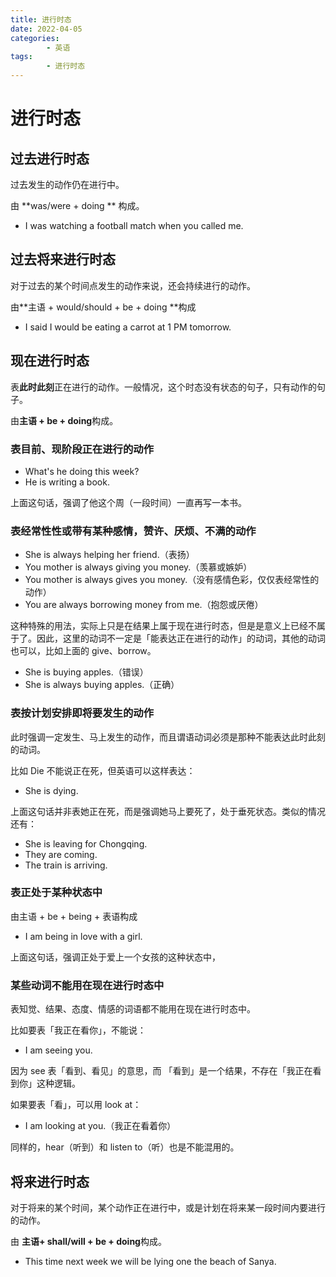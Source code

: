 ```yaml
---
title: 进行时态
date: 2022-04-05
categories:
        - 英语
tags:
        - 进行时态
---
```


# 进行时态

## 过去进行时态

过去发生的动作仍在进行中。

由 **was/were + doing ** 构成。

- I was watching a football match when you called me.

## 过去将来进行时态

对于过去的某个时间点发生的动作来说，还会持续进行的动作。

由**主语 + would/should + be + doing **构成

- I said I would be eating a carrot at 1 PM tomorrow.

## 现在进行时态

表**此时此刻**正在进行的动作。一般情况，这个时态没有状态的句子，只有动作的句子。

由**主语 + be + doing**构成。

### 表目前、现阶段正在进行的动作

- What's he doing this week?
- He is writing a book.

上面这句话，强调了他这个周（一段时间）一直再写一本书。

### 表经常性性或带有某种感情，赞许、厌烦、不满的动作

- She is always helping her friend.（表扬）
- You mother is always giving you money.（羡慕或嫉妒）
- You mother is always gives you money.（没有感情色彩，仅仅表经常性的动作）
- You are always borrowing money from me.（抱怨或厌倦）

这种特殊的用法，实际上只是在结果上属于现在进行时态，但是是意义上已经不属于了。因此，这里的动词不一定是「能表达正在进行的动作」的动词，其他的动词也可以，比如上面的 give、borrow。

- She is buying apples.（错误）
- She is always buying apples.（正确）

### 表按计划安排即将要发生的动作

此时强调一定发生、马上发生的动作，而且谓语动词必须是那种不能表达此时此刻的动词。

比如 Die 不能说正在死，但英语可以这样表达：

- She is dying.

上面这句话并非表她正在死，而是强调她马上要死了，处于垂死状态。类似的情况还有：

- She is leaving for Chongqing.
- They are coming.
- The train is arriving.

### 表正处于某种状态中

由主语 + be + being + 表语构成

- I am being in love with a girl.

上面这句话，强调正处于爱上一个女孩的这种状态中，

### 某些动词不能用在现在进行时态中

表知觉、结果、态度、情感的词语都不能用在现在进行时态中。

比如要表「我正在看你」，不能说：

- I am seeing you.

因为 see 表「看到、看见」的意思，而 「看到」是一个结果，不存在「我正在看到你」这种逻辑。

如果要表「看」，可以用 look at：

- I am looking at you.（我正在看着你）

同样的，hear（听到）和 listen to（听）也是不能混用的。

## 将来进行时态

对于将来的某个时间，某个动作正在进行中，或是计划在将来某一段时间内要进行的动作。

由 **主语+ shall/will + be + doing**构成。

- This time next week we will be lying one the beach of Sanya.